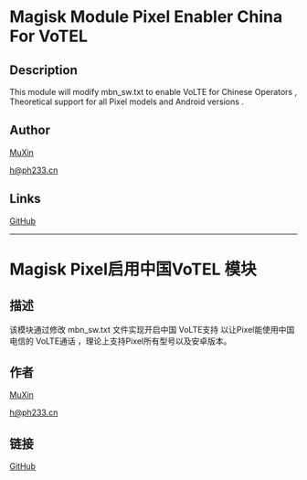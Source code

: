 # Magisk Module Pixel Enabler China For VoTEL

## Description

This module will modify mbn_sw.txt to enable VoLTE for Chinese Operators , Theoretical support for all Pixel models and Android versions .

## Author 

[MuXin](https://github.com/CHN-MuXin "Author")

[h@ph233.cn](h@ph233.cn "email")

## Links

[GitHub](https://github.com/CHN-MuXin/MagiskModuleEnableChinaForVoTELtoPIxel "Source code ")



---


# Magisk Pixel启用中国VoTEL 模块



## 描述

该模块通过修改 mbn_sw.txt 文件实现开启中国 VoLTE支持 以让Pixel能使用中国电信的 VoLTE通话 ，理论上支持Pixel所有型号以及安卓版本。

## 作者

[MuXin](https://github.com/CHN-MuXin "Author")

[h@ph233.cn](h@ph233.cn "email")

## 链接

[GitHub](https://github.com/CHN-MuXin/MagiskModuleEnableChinaForVoTELtoPIxel "源代码")